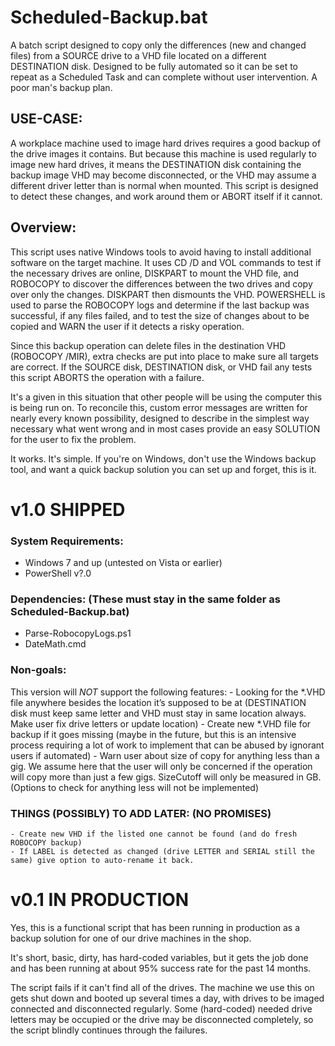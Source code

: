 # Scheduled-Backup.bat
A batch script designed to copy only the differences (new and changed files) from a SOURCE drive to a VHD file located on a different DESTINATION disk. Designed to be fully automated so it can be set to repeat as a Scheduled Task and can complete without user intervention. A poor man's backup plan.

## USE-CASE:
A workplace machine used to image hard drives requires a good backup of the drive images it contains. But because this machine is used regularly to image new hard drives, it means the DESTINATION disk containing the backup image VHD may become disconnected, or the VHD may assume a different driver letter than is normal when mounted. This script is designed to detect these changes, and work around them or ABORT itself if it cannot.

## Overview:
This script uses native Windows tools to avoid having to install additional software on the target machine. It uses CD /D and VOL commands to test if the necessary drives are online, DISKPART to mount the VHD file, and ROBOCOPY to discover the differences between the two drives and copy over only the changes. DISKPART then dismounts the VHD. POWERSHELL is used to parse the ROBOCOPY logs and determine if the last backup was successful, if any files failed, and to test the size of changes about to be copied and WARN the user if it detects a risky operation.

Since this backup operation can delete files in the destination VHD (ROBOCOPY /MIR), extra checks are put into place to make sure all targets are correct. If the SOURCE disk, DESTINATION disk, or VHD fail any tests this script ABORTS the operation with a failure.

It's a given in this situation that other people will be using the computer this is being run on. To reconcile this, custom error messages are written for nearly every known possibility, designed to describe in the simplest way necessary what went wrong and in most cases provide an easy SOLUTION for the user to fix the problem.

It works. It's simple. If you're on Windows, don't use the Windows backup tool, and want a quick backup solution you can set up and forget, this is it.

# v1.0 SHIPPED

### System Requirements:
 - Windows 7 and up (untested on Vista or earlier)
 - PowerShell v?.0

### Dependencies: (These must stay in the same folder as Scheduled-Backup.bat)
 - Parse-RobocopyLogs.ps1
 - DateMath.cmd

### Non-goals: 
This version will *NOT* support the following features:
	- Looking for the *.VHD file anywhere besides the location it’s supposed to be at (DESTINATION disk must keep same letter and VHD must stay in same location always. Make user fix drive letters or update location)
	- Create new *.VHD file for backup if it goes missing (maybe in the future, but this is an intensive process requiring a lot of work to implement that can be abused by ignorant users if automated)
	- Warn user about size of copy for anything less than a gig. We assume here that the user will only be concerned if the operation will copy more than just a few gigs. SizeCutoff will only be measured in GB. (Options to check for anything less will not be implemented)
	
### THINGS (POSSIBLY) TO ADD LATER: (NO PROMISES)
	- Create new VHD if the listed one cannot be found (and do fresh ROBOCOPY backup)
	- If LABEL is detected as changed (drive LETTER and SERIAL still the same) give option to auto-rename it back.

# v0.1 IN PRODUCTION
Yes, this is a functional script that has been running in production as a backup solution for one of our drive machines in the shop.

It's short, basic, dirty, has hard-coded variables, but it gets the job done and has been running at about 95% success rate for the past 14 months.

The script fails if it can't find all of the drives. The machine we use this on gets shut down and booted up several times a day, with drives to be imaged connected and disconnected regularly. Some (hard-coded) needed drive letters may be occupied or the drive may be disconnected completely, so the script blindly continues through the failures.
